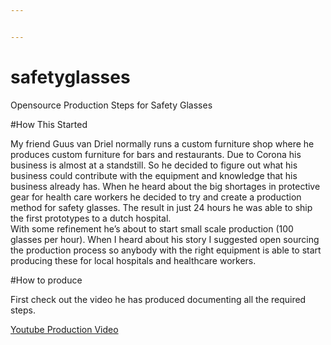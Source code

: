 ```yaml
---


---
```


<h1 id="safetyglasses">safetyglasses</h1>
<p>Opensource Production Steps for Safety Glasses</p>
<p>#How This Started</p>
<p>My friend Guus van Driel normally runs a custom furniture shop where he produces custom furniture for bars and restaurants. Due to Corona his business is almost at a standstill. So he decided to figure out what his business could contribute with the equipment and knowledge that his business already has. When he heard about the big shortages in protective gear for health care workers he decided to try and create a production method for safety glasses. The result in just 24 hours he was able to ship the first prototypes to a dutch hospital.<br>
With some refinement he’s about to start small scale production (100 glasses per hour). When I heard about his story I suggested open sourcing the production process so anybody with the right equipment is able to start producing these for local hospitals and healthcare workers.</p>
<p>#How to produce</p>
<p>First check out the video he has produced documenting all the required steps.</p>
<p><a href="https://www.youtube.com/embed/u8RTdjMwDoo">Youtube Production Video</a></p>


